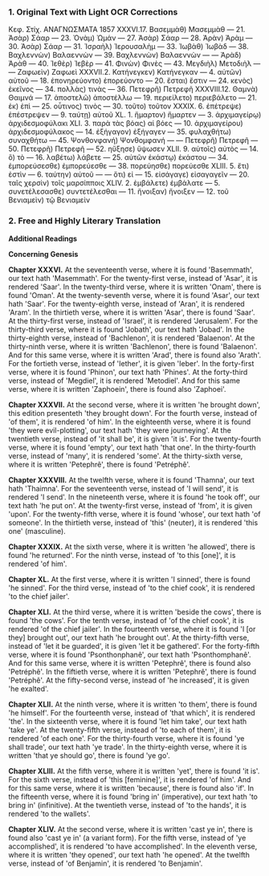 ### 1. Original Text with Light OCR Corrections

Κεφ. Στίχ.                                            ΑΝΑΓΝΩΣΜΑΤΑ             1857
XXXVI.17. Βασεμμὰθ) Μασεμμὰθ
—           21. Ἀσὰρ) Σάαρ
—           23. Ὀνὰμ) Ὠμάν
—           27. Ἀσὰρ) Σάαρ
—           28. Ἀρὰν) Ἀρὰμ
—           30. Ἀσὰρ) Σάαρ
—           31. Ἰσραὴλ) Ἱερουσαλὴμ
—           33. Ἰωβὰθ) Ἰωβὰδ
—           38. Βαχλεννὼν) Βαλαεννὼν
—           39. Βαχλεννὼν) Βαλαεννὼν
—           — Ἀρὰδ) Ἀρὰθ
—           40. Ἰεθὲρ) Ἰεβὲρ
—           41. Φινὼν) Φινὲς
—           43. Μεγδιὴλ) Μετοδιὴλ
—           — Ζαφωεὶν) Ζαφωεὶ
XXXVII.2. Κατήνεγκεν) Κατήνεγκαν
—           4. αὐτῶν) αὐτοῦ
—           18. ἐπονηρεύοντο) ἐπορεύοντο
—           20. ἔσται) ἔστιν
—           24. κενὸς) ἐκεῖνος
—           34. πολλὰς) τινὰς
—           36. Πετεφρῆ) Πετρεφῆ
XXXVIII.12. Θαμνὰ) Θαιμνά
—           17. ἀποστελῶ) ἀποστέλλω
—           19. περιείλετο) περιεβάλετο
—           21. ἐκ) ἐπὶ
—           25. οὗτινος) τινὸς
—           30. τοῦτο) τοῦτον
XXXIX. 6. ἐπέτρεψε) ἐπέστρεψεν
—           9. ταύτῃ) αὐτοῦ
XL.      1. ἥμαρτον) ἥμαρτεν
—           3. ἀρχιμαγείρῳ) ἀρχιδεσμοφύλακι
XLI.     3. παρὰ τὰς βόας) αἱ βόες
—           10. ἀρχιμαγείρου) ἀρχιδεσμοφύλακος
—           14. ἐξήγαγον) ἐξήγαγεν
—           35. φυλαχθήτω) συναχθήτω
—           45. Ψονθονφανή) Ψονθομφανή
—           — Πετεφρῆ) Πετρεφῆ
—           50. Πετεφρῆ) Πετρεφῆ
—           52. ηὔξησε) ὕψωσεν
XLII.    9. αὐτοῖς) αὐτὸς
—           14. ὃ) τὸ
—           16. λαβέτω) λάβετε
—           25. αὐτῶν ἑκάστῳ) ἑκάστου
—           34. ἐμπορεύσεσθε) ἐμπορεύεσθε
—           38. πορεύησθε) πορεύεσθε
XLIII.   5. ἔτι) ἐστὶν
—           6. ταύτην) αὐτοῦ
—           — ὅτι) εἰ
—           15. εἰσάγαγε) εἰσαγαγεῖν
—           20. ταῖς χερσὶν) τοῖς μαρσίπποις
XLIV.    2. ἐμβάλετε) ἐμβάλατε
—           5. συνετέλεσασθε) συντετέλεσθαι
—           11. ἤνοιξαν) ἤνοιξεν
—           12. τοῦ Βενιαμεὶν) τῷ Βενιαμεὶν

### 2. Free and Highly Literary Translation

**Additional Readings**

**Concerning Genesis**

**Chapter XXXVI.**
At the seventeenth verse, where it is found 'Basemmath', our text hath 'Masemmath'.
For the twenty-first verse, instead of 'Asar', it is rendered 'Saar'.
In the twenty-third verse, where it is written 'Onam', there is found 'Oman'.
At the twenty-seventh verse, where it is found 'Asar', our text hath 'Saar'.
For the twenty-eighth verse, instead of 'Aran', it is rendered 'Aram'.
In the thirtieth verse, where it is written 'Asar', there is found 'Saar'.
At the thirty-first verse, instead of 'Israel', it is rendered 'Jerusalem'.
For the thirty-third verse, where it is found 'Jobath', our text hath 'Jobad'.
In the thirty-eighth verse, instead of 'Bachlenon', it is rendered 'Balaenon'.
At the thirty-ninth verse, where it is written 'Bachlenon', there is found 'Balaenon'.
And for this same verse, where it is written 'Arad', there is found also 'Arath'.
For the fortieth verse, instead of 'Iether', it is given 'Ieber'.
In the forty-first verse, where it is found 'Phinon', our text hath 'Phines'.
At the forty-third verse, instead of 'Megdiel', it is rendered 'Metodiel'.
And for this same verse, where it is written 'Zaphoein', there is found also 'Zaphoei'.

**Chapter XXXVII.**
At the second verse, where it is written 'he brought down', this edition presenteth 'they brought down'.
For the fourth verse, instead of 'of them', it is rendered 'of him'.
In the eighteenth verse, where it is found 'they were evil-plotting', our text hath 'they were journeying'.
At the twentieth verse, instead of 'it shall be', it is given 'it is'.
For the twenty-fourth verse, where it is found 'empty', our text hath 'that one'.
In the thirty-fourth verse, instead of 'many', it is rendered 'some'.
At the thirty-sixth verse, where it is written 'Petephrê', there is found 'Petréphê'.

**Chapter XXXVIII.**
At the twelfth verse, where it is found 'Thamna', our text hath 'Thaimna'.
For the seventeenth verse, instead of 'I will send', it is rendered 'I send'.
In the nineteenth verse, where it is found 'he took off', our text hath 'he put on'.
At the twenty-first verse, instead of 'from', it is given 'upon'.
For the twenty-fifth verse, where it is found 'whose', our text hath 'of someone'.
In the thirtieth verse, instead of 'this' (neuter), it is rendered 'this one' (masculine).

**Chapter XXXIX.**
At the sixth verse, where it is written 'he allowed', there is found 'he returned'.
For the ninth verse, instead of 'to this [one]', it is rendered 'of him'.

**Chapter XL.**
At the first verse, where it is written 'I sinned', there is found 'he sinned'.
For the third verse, instead of 'to the chief cook', it is rendered 'to the chief jailer'.

**Chapter XLI.**
At the third verse, where it is written 'beside the cows', there is found 'the cows'.
For the tenth verse, instead of 'of the chief cook', it is rendered 'of the chief jailer'.
In the fourteenth verse, where it is found 'I [or they] brought out', our text hath 'he brought out'.
At the thirty-fifth verse, instead of 'let it be guarded', it is given 'let it be gathered'.
For the forty-fifth verse, where it is found 'Psonthonphanê', our text hath 'Psonthomphanê'.
And for this same verse, where it is written 'Petephrê', there is found also 'Petréphê'.
In the fiftieth verse, where it is written 'Petephrê', there is found 'Petréphê'.
At the fifty-second verse, instead of 'he increased', it is given 'he exalted'.

**Chapter XLII.**
At the ninth verse, where it is written 'to them', there is found 'he himself'.
For the fourteenth verse, instead of 'that which', it is rendered 'the'.
In the sixteenth verse, where it is found 'let him take', our text hath 'take ye'.
At the twenty-fifth verse, instead of 'to each of them', it is rendered 'of each one'.
For the thirty-fourth verse, where it is found 'ye shall trade', our text hath 'ye trade'.
In the thirty-eighth verse, where it is written 'that ye should go', there is found 'ye go'.

**Chapter XLIII.**
At the fifth verse, where it is written 'yet', there is found 'it is'.
For the sixth verse, instead of 'this [feminine]', it is rendered 'of him'.
And for this same verse, where it is written 'because', there is found also 'if'.
In the fifteenth verse, where it is found 'bring in' (imperative), our text hath 'to bring in' (infinitive).
At the twentieth verse, instead of 'to the hands', it is rendered 'to the wallets'.

**Chapter XLIV.**
At the second verse, where it is written 'cast ye in', there is found also 'cast ye in' (a variant form).
For the fifth verse, instead of 'ye accomplished', it is rendered 'to have accomplished'.
In the eleventh verse, where it is written 'they opened', our text hath 'he opened'.
At the twelfth verse, instead of 'of Benjamin', it is rendered 'to Benjamin'.